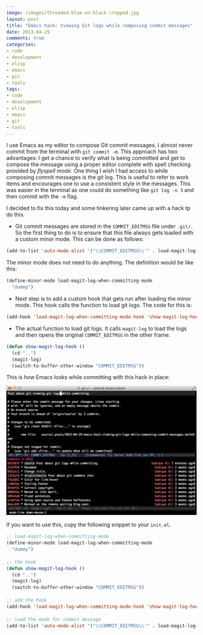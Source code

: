 ```yaml
---
image: /images/threaded-blue-on-black-cropped.jpg
layout: post
title: "Emacs hack: Viewing Git logs while composing commit messages"
date: 2013-04-29
comments: true
categories:
- code
- development
- elisp
- emacs
- git
- tools
tags:
- code
- development
- elisp
- emacs
- git
- tools
---
```

I use Emacs as my editor to compose Git commit messages. I almost never commit from the terminal with `git commit -m`. This approach has two advantages: I get a chance to verify what is being committed and get to compose the message using a proper editor complete with spell checking provided by *flyspell mode*. One thing I wish I had access to while composing commit messages is the git log. This is useful to refer to work items and encourages one to use a consistent style in the messages. This was easier in the terminal as one could do something like `git log -n 3` and then commit with the `-m` flag.

I decided to fix this today and some tinkering later came up with a hack tp do this.

* Git commit messages are stored in the `COMMIT_EDITMSG` file under `.git/`. So the first thing to do is to ensure that this file always gets loaded with a custom minor mode. This can be done as follows:

```cl
(add-to-list 'auto-mode-alist '("\\COMMIT_EDITMSG\\'" . load-magit-log-when-committing-mode))
```

The minor mode does not need to do anything. The definition would be like this:

```cl
(define-minor-mode load-magit-log-when-committing-mode
  "dummy")
```

* Next step is to add a custom hook that gets run after loading the minor mode. This hook calls the function to load git logs. The code for this is:

```cl
(add-hook 'load-magit-log-when-committing-mode-hook 'show-magit-log-hook)
```

* The actual function to load git logs. It calls `magit-log` to load the logs and then opens the original `COMMIT_EDITMSG` in the other frame.

```cl
(defun show-magit-log-hook ()
  (cd "..")
  (magit-log)
  (switch-to-buffer-other-window "COMMIT_EDITMSG"))
```

This is how Emacs looks while committing with this hack in place:

![Screenshot](/images/screenshot_git_commit_log.png)

If you want to use this, copy the following snippet to your `init.el`.

```cl
;; load-magit-log-when-committing-mode
(define-minor-mode load-magit-log-when-committing-mode
  "dummy")

;; the hook
(defun show-magit-log-hook ()
  (cd "..")
  (magit-log)
  (switch-to-buffer-other-window "COMMIT_EDITMSG"))

;; add the hook
(add-hook 'load-magit-log-when-committing-mode-hook 'show-magit-log-hook)

;; load the mode for commit message
(add-to-list 'auto-mode-alist '("\\COMMIT_EDITMSG\\'" . load-magit-log-when-committing-mode))
```
